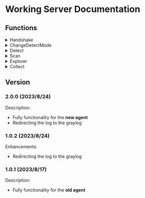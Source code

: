 # Working Server Documentation

## Functions
<details>
<summary>Handshake</summary>

| Direction    | TaskName            | Format           | Msg e.g.                                                                                                                                                                   | Note |
| ------------ | ------------------- | ---------------- | -------------------------------------------------------------------------------------------------------------------------------------------------------------------------- | ---- |
| Agent→Server | GiveInfo            | AgentInfo        | <details><summary>AgentInfo</summary> x64\|Windows 10 Home\|DESKTOP\-LD2C4NP\|SYSTEM\|3\.4\.2\.0,1988,1989\|20230815110126\|569a2191ae414802a5a72bc0b8e0bd1e\|0 </details> |      |
| Server→Agent | OpenCheckThread     | AgentID          | <details><summary>AgentID</summary> 6b75775ef8854658a595286f6f051399 </details>                                                                                            |      |
| Agent→Server | GiveDetectInfoFirst | process\|network | 0\|0                                                                                                                                                                       |      |
| Server→Agent | UpdateDetectMode    | process\|network | 0\|0                                                                                                                                                                       |      |
| Agent→Server | GiveDetectInfo      | process\|network | 0\|0                                                                                                                                                                       |      |
| Server→Agent | CheckConnect        | \(Heartbeat\)    | 0\|0                                                                                                                                                                       |      |

</details>

<details>

<summary>ChangeDetectMode</summary>

| Direction    | TaskName         | Format           | Msg e.g. | Note |
| ------------ | ---------------- | ---------------- | -------- | ---- |
| User→Server  | ChangeDetectMode | process\|network | 0\|0     |      |
| Server→Agent | UpdateDetectMode | process\|network | 0\|0     |      |
| Agent→Server | GiveDetectInfo   | process\|network | 0\|0     |      |

</details>

<details>

<summary>Detect</summary>

| Direction    | TaskName              | Format                             | Msg e.g.                                                                                                   | Note                                           |
| ------------ | --------------------- | ---------------------------------- | ---------------------------------------------------------------------------------------------------------- | ---------------------------------------------- |
| Agent→Server | GiveDetectNetwork     | \{MemoryNeworkDetect\}             | <details><summary>Msg&nbsp;</summary> 104984\|13.107.42.16:443\|1690922105\|1690080351\|0\|52365</details> |                                                |
| Server→Agent | DataRight             |                                    |                                                                                                            |                                                |
| Agent→Server | GiveDetectProcessFrag | \(detect&nbsp;data&nbsp;fragment\) |                                                                                                            | Split into multiple fragments if it's too long |
| Server→Agent | DataRight             |                                    |                                                                                                            |                                                |
| Agent→Server | GiveDetectProcess     | \{Memory\}                         | <details><summary>Msg&nbsp;</summary></details>                                                            | Single or the last one                         |
| Server→Agent | DataRight             |                                    |                                                                                                            |                                                |
| Server→Agent | DataRight             |                                    |                                                                                                            |                                                |

<blockquote>
<details><summary><em>MemoryNetworkDetect</em></summary>
    ProcessId <code>int</code><br>
    Address <code>string</code><br>
    Timestamp <code>int</code><br>
    ProcessCreateTime <code>int</code><br>
    ConnectionINorOUT <code>bool</code><br>
    AgentPort <code>int</code>
</details>
</blockquote>

<blockquote>
<details><summary><em>Memory</em></summary>
    ProcessName <code>string</code><br>
    ProcessCreateTime <code>int</code><br>
    DynamicCommand <code>string</code><br>
    ProcessMD5 <code>string</code><br>
    ProcessPath <code>string </code><br>
    ParentProcessId <code>int </code><br>
    ParentProcessName <code>string</code><br>
    ParentProcessPath <code>string</code><br>
    DigitalSign <code>string</code><br>
    ProcessId <code>int</code><br>
    InjectActive <code>string</code><br>
    ProcessBeInjected <code>int</code><br>
    Boot <code>string</code><br>
    Hide <code>string</code><br>
    ImportOtherDLL <code>string</code><br>
    Hook <code>string</code><br>
    ProcessConnectIP <code>string</code><br>
    RiskLevel <code>int</code><br>
    Mode <code>string</code>
</details>
</blockquote>

</details>

<details>

<summary>Scan</summary>



</details>

<details>

<summary>Explorer</summary>



</details>

<details>

<summary>Collect</summary>



</details>

## Version

### 2.0.0 (2023/8/24)
Description:
- Fully functionality for the **new agent**
- Redirecting the log to the graylog

### 1.0.2 (2023/8/24)
Enhancements:
- Redirecting the log to the graylog

### 1.0.1 (2023/8/17)
Description:
- Fully functionality for the **old agent**
